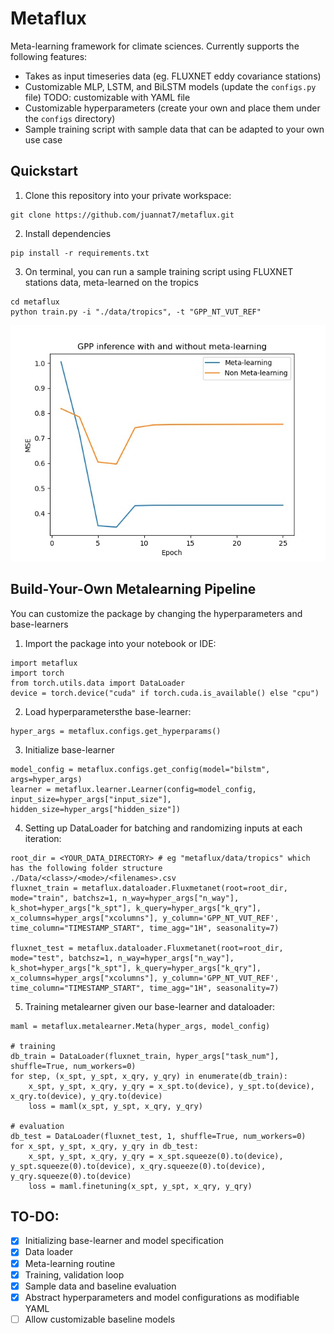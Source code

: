 # Metaflux
Meta-learning framework for climate sciences. Currently supports the following features:
- Takes as input timeseries data (eg. FLUXNET eddy covariance stations)
- Customizable MLP, LSTM, and BiLSTM models (update the `configs.py` file) TODO: customizable with YAML file
- Customizable hyperparameters (create your own and place them under the `configs` directory)
- Sample training script with sample data that can be adapted to your own use case

## Quickstart
1. Clone this repository into your private workspace:
```
git clone https://github.com/juannat7/metaflux.git
```

2. Install dependencies
```
pip install -r requirements.txt
```

3. On terminal, you can run a sample training script using FLUXNET stations data, meta-learned on the tropics
```
cd metaflux
python train.py -i "./data/tropics", -t "GPP_NT_VUT_REF"
```

![Meta inference](https://github.com/juannat7/metaflux/blob/main/docs/gpp_infer.jpeg)

## Build-Your-Own Metalearning Pipeline
You can customize the package by changing the hyperparameters and base-learners
1. Import the package into your notebook or IDE: 
```
import metaflux
import torch
from torch.utils.data import DataLoader
device = torch.device("cuda" if torch.cuda.is_available() else "cpu")
```

2. Load hyperparametersthe base-learner:
```
hyper_args = metaflux.configs.get_hyperparams()
```

3. Initialize base-learner
```
model_config = metaflux.configs.get_config(model="bilstm", args=hyper_args)
learner = metaflux.learner.Learner(config=model_config, input_size=hyper_args["input_size"], hidden_size=hyper_args["hidden_size"])
```

4. Setting up DataLoader for batching and randomizing inputs at each iteration:
```
root_dir = <YOUR_DATA_DIRECTORY> # eg "metaflux/data/tropics" which has the following folder structure ./Data/<class>/<mode>/<filenames>.csv
fluxnet_train = metaflux.dataloader.Fluxmetanet(root=root_dir, mode="train", batchsz=1, n_way=hyper_args["n_way"], k_shot=hyper_args["k_spt"], k_query=hyper_args["k_qry"], x_columns=hyper_args["xcolumns"], y_column='GPP_NT_VUT_REF', time_column="TIMESTAMP_START", time_agg="1H", seasonality=7)

fluxnet_test = metaflux.dataloader.Fluxmetanet(root=root_dir, mode="test", batchsz=1, n_way=hyper_args["n_way"], k_shot=hyper_args["k_spt"], k_query=hyper_args["k_qry"], x_columns=hyper_args["xcolumns"], y_column='GPP_NT_VUT_REF', time_column="TIMESTAMP_START", time_agg="1H", seasonality=7)
```

5. Training metalearner given our base-learner and dataloader:
```
maml = metaflux.metalearner.Meta(hyper_args, model_config)

# training
db_train = DataLoader(fluxnet_train, hyper_args["task_num"], shuffle=True, num_workers=0)
for step, (x_spt, y_spt, x_qry, y_qry) in enumerate(db_train):
    x_spt, y_spt, x_qry, y_qry = x_spt.to(device), y_spt.to(device), x_qry.to(device), y_qry.to(device)
    loss = maml(x_spt, y_spt, x_qry, y_qry)

# evaluation
db_test = DataLoader(fluxnet_test, 1, shuffle=True, num_workers=0)
for x_spt, y_spt, x_qry, y_qry in db_test:
    x_spt, y_spt, x_qry, y_qry = x_spt.squeeze(0).to(device), y_spt.squeeze(0).to(device), x_qry.squeeze(0).to(device), y_qry.squeeze(0).to(device)
    loss = maml.finetuning(x_spt, y_spt, x_qry, y_qry)
```

## TO-DO:
- [x] Initializing base-learner and model specification
- [x] Data loader
- [x] Meta-learning routine
- [x] Training, validation loop
- [x] Sample data and baseline evaluation
- [x] Abstract hyperparameters and model configurations as modifiable YAML
- [ ] Allow customizable baseline models

